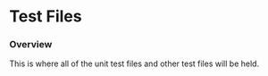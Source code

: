 # Test Files
### Overview
This is where all of the unit test files and other test files will be held.
